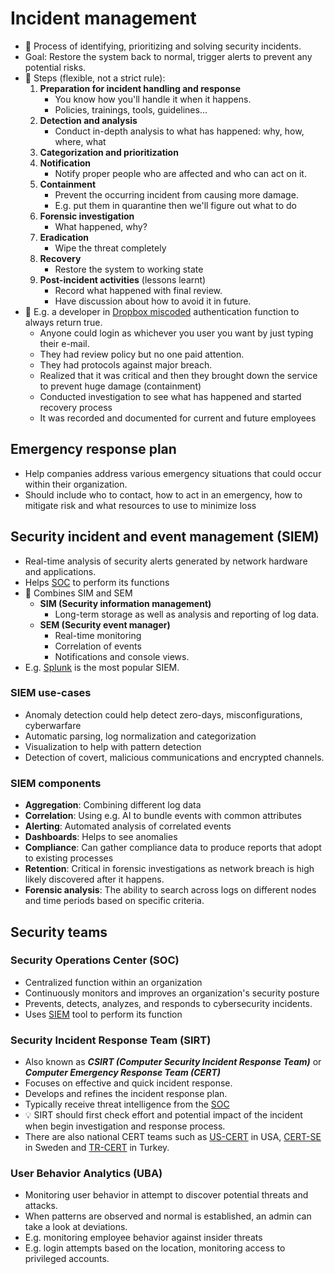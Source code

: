 # Incident management

- 📝 Process of identifying, prioritizing and solving security incidents.
- Goal: Restore the system back to normal, trigger alerts to prevent any potential risks.
- 📝 Steps (flexible, not a strict rule):
  1. **Preparation for incident handling and response**
     - You know how you'll handle it when it happens.
     - Policies, trainings, tools, guidelines...
  2. **Detection and analysis**
     - Conduct in-depth analysis to what has happened: why, how, where, what
  3. **Categorization and prioritization**
  4. **Notification**
     - Notify proper people who are affected and who can act on it.
  5. **Containment**
     - Prevent the occurring incident from causing more damage.
     - E.g. put them in quarantine then we'll figure out what to do
  6. **Forensic investigation**
     - What happened, why?
  7. **Eradication**
     - Wipe the threat completely
  8. **Recovery**
     - Restore the system to working state
  9. **Post-incident activities** (lessons learnt)
     - Record what happened with final review.
     - Have discussion about how to avoid it in future.
- 🤗 E.g. a developer in [Dropbox miscoded](https://www.cnet.com/news/dropbox-confirms-security-glitch-no-password-required/) authentication function to always return true.
  - Anyone could login as whichever you user you want by just typing their e-mail.
  - They had review policy but no one paid attention.
  - They had protocols against major breach.
  - Realized that it was critical and then they brought down the service to prevent huge damage (containment)
  - Conducted investigation to see what has happened and started recovery process
  - It was recorded and documented for current and future employees

## Emergency response plan

- Help companies address various emergency situations that could occur within their organization.
- Should include who to contact, how to act in an emergency, how to mitigate risk and what resources to use to minimize loss

## Security incident and event management (SIEM)

- Real-time analysis of security alerts generated by network hardware and applications.
- Helps [SOC](#security-operations-center-soc) to perform its functions
- 📝 Combines SIM and SEM
  - **SIM (Security information management)**
    - Long-term storage as well as analysis and reporting of log data.
  - **SEM (Security event manager)**
    - Real-time monitoring
    - Correlation of events
    - Notifications and console views.
- E.g. [Splunk](https://www.splunk.com/) is the most popular SIEM.

### SIEM use-cases

- Anomaly detection could help detect zero-days, misconfigurations, cyberwarfare
- Automatic parsing, log normalization and categorization
- Visualization to help with pattern detection
- Detection of covert, malicious communications and encrypted channels.

### SIEM components

- **Aggregation**: Combining different log data
- **Correlation**: Using e.g. AI to bundle events with common attributes
- **Alerting**: Automated analysis of correlated events
- **Dashboards**: Helps to see anomalies
- **Compliance**: Can gather compliance data to produce reports that adopt to existing processes
- **Retention**: Critical in forensic investigations as network breach is high likely discovered after it happens.
- **Forensic analysis**: The ability to search across logs on different nodes and time periods based on specific criteria.

## Security teams

### Security Operations Center (SOC)

- Centralized function within an organization
- Continuously monitors and improves an organization's security posture
- Prevents, detects, analyzes, and responds to cybersecurity incidents.
- Uses [SIEM](#security-incident-and-event-management-siem) tool to perform its function

### Security Incident Response Team (SIRT)

- Also known as ***CSIRT (Computer Security Incident Response Team)*** or ***Computer Emergency Response Team (CERT)***
- Focuses on effective and quick incident response.
- Develops and refines the incident response plan.
- Typically receive threat intelligence from the [SOC](#security-operations-center-soc)
- 💡 SIRT should first check effort and potential impact of the incident when begin investigation and response process.
- There are also national CERT teams such as [US-CERT](https://en.wikipedia.org/wiki/United_States_Computer_Emergency_Readiness_Team) in USA, [CERT-SE](https://www.cert.se/) in Sweden and [TR-CERT](https://www.usom.gov.tr/) in Turkey.

### User Behavior Analytics (UBA)

- Monitoring user behavior in attempt to discover potential threats and attacks.
- When patterns are observed and normal is established, an admin can take a look at deviations.
- E.g. monitoring employee behavior against insider threats
- E.g. login attempts based on the location, monitoring access to privileged accounts.
